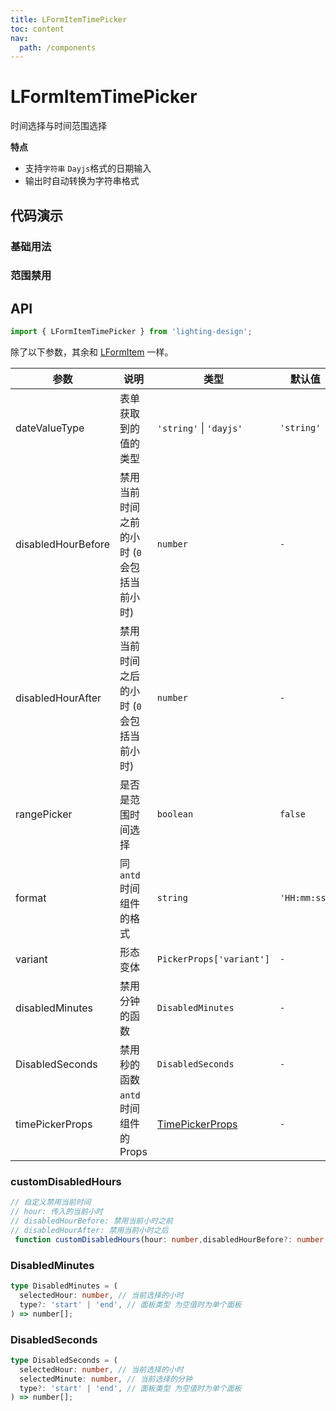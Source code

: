 ```yaml
---
title: LFormItemTimePicker
toc: content
nav:
  path: /components
---
```


# LFormItemTimePicker

时间选择与时间范围选择

**特点**

- 支持`字符串` `Dayjs`格式的日期输入
- 输出时自动转换为字符串格式

## 代码演示

### 基础用法

<code src='./demos/Demo1.tsx'></code>

### 范围禁用

<code src='./demos/Demo2.tsx'></code>

## API

```ts
import { LFormItemTimePicker } from 'lighting-design';
```

除了以下参数，其余和 [LFormItem](/components/form-item) 一样。

| 参数               | 说明                                        | 类型                                                                 | 默认值       |
| ------------------ | ------------------------------------------- | -------------------------------------------------------------------- | ------------ |
| dateValueType      | 表单获取到的值的类型                        | `'string'` \| `'dayjs'`                                              | `'string'`   |
| disabledHourBefore | 禁用当前时间之前的小时 (`0` 会包括当前小时) | `number`                                                             | `-`          |
| disabledHourAfter  | 禁用当前时间之后的小时 (`0` 会包括当前小时) | `number`                                                             | `-`          |
| rangePicker        | 是否是范围时间选择                          | `boolean`                                                            | `false`      |
| format             | 同`antd`时间组件的格式                      | `string`                                                             | `'HH:mm:ss'` |
| variant            | 形态变体                                    | `PickerProps['variant']`                                             | `-`          |
| disabledMinutes    | 禁用分钟的函数                              | `DisabledMinutes`                                                    | `-`          |
| DisabledSeconds    | 禁用秒的函数                                | `DisabledSeconds`                                                    | `-`          |
| timePickerProps    | `antd`时间组件的 Props                      | [TimePickerProps](https://ant.design/components/time-picker-cn/#api) | `-`          |

### customDisabledHours

```ts
// 自定义禁用当前时间
// hour: 传入的当前小时
// disabledHourBefore: 禁用当前小时之前
// disabledHourAfter: 禁用当前小时之后
 function customDisabledHours(hour: number,disabledHourBefore?: number, disabledHourAfter?: number) => number[]
```

### DisabledMinutes

```ts
type DisabledMinutes = (
  selectedHour: number, // 当前选择的小时
  type?: 'start' | 'end', // 面板类型 为空值时为单个面板
) => number[];
```

### DisabledSeconds

```ts
type DisabledSeconds = (
  selectedHour: number, // 当前选择的小时
  selectedMinute: number, // 当前选择的分钟
  type?: 'start' | 'end', // 面板类型 为空值时为单个面板
) => number[];
```
